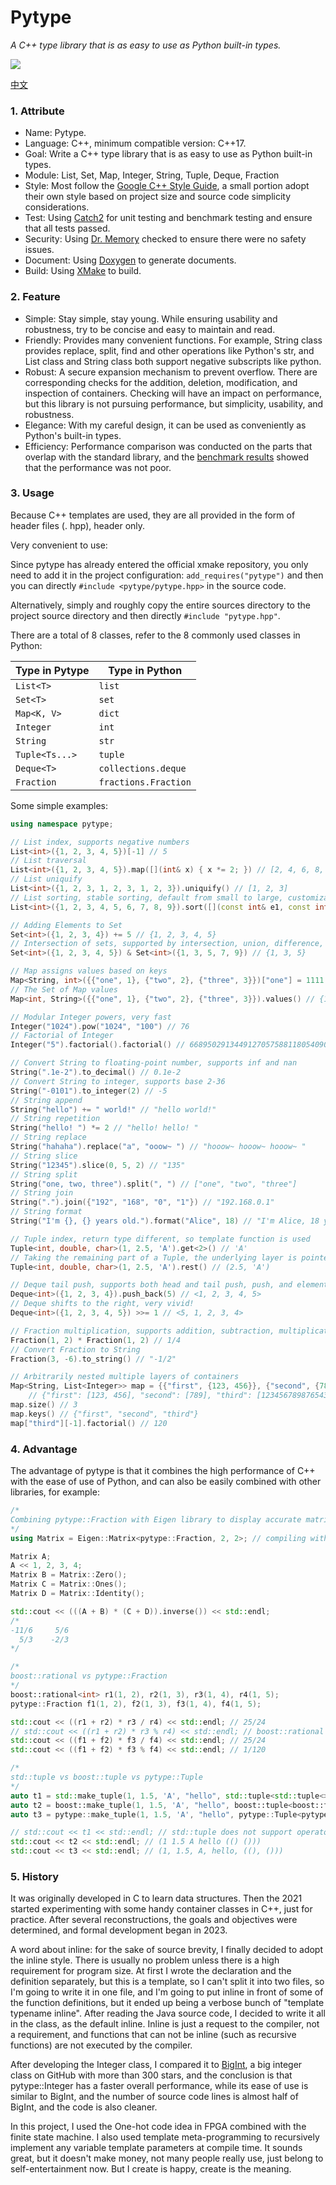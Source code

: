 # Pytype

_A C++ type library that is as easy to use as Python built-in types._

![](https://img.shields.io/badge/version-1.0-blue.svg)

[中文](./readme_zh.md)

### 1. Attribute

- Name: Pytype.
- Language: C++, minimum compatible version: C++17.
- Goal: Write a C++ type library that is as easy to use as Python built-in types.
- Module: List, Set, Map, Integer, String, Tuple, Deque, Fraction
- Style: Most follow the [Google C++ Style Guide](https://google.github.io/styleguide/cppguide.html), a small portion adopt their own style based on project size and source code simplicity considerations.
- Test: Using [Catch2](https://github.com/catchorg/Catch2) for unit testing and benchmark testing and ensure that all tests passed.
- Security: Using [Dr. Memory](https://drmemory.org/) checked to ensure there were no safety issues.
- Document: Using [Doxygen](https://www.doxygen.nl/) to generate documents.
- Build: Using [XMake](https://xmake.io/) to build.

### 2. Feature

- Simple: Stay simple, stay young. While ensuring usability and robustness, try to be concise and easy to maintain and read.
- Friendly: Provides many convenient functions. For example, String class provides replace, split, find and other operations like Python's str, and List class and String class both support negative subscripts like python.
- Robust: A secure expansion mechanism to prevent overflow. There are corresponding checks for the addition, deletion, modification, and inspection of containers. Checking will have an impact on performance, but this library is not pursuing performance, but simplicity, usability, and robustness.
- Elegance: With my careful design, it can be used as conveniently as Python's built-in types.
- Efficiency: Performance comparison was conducted on the parts that overlap with the standard library, and the [benchmark results](./tests/benchmark.cpp) showed that the performance was not poor.

### 3. Usage

Because C++ templates are used, they are all provided in the form of header files (. hpp), header only.

Very convenient to use:

Since pytype has already entered the official xmake repository, you only need to add it in the project configuration: `add_requires("pytype")` and then you can directly `#include <pytype/pytype.hpp>` in the source code.

Alternatively, simply and roughly copy the entire sources directory to the project source directory and then directly `#include "pytype.hpp"`.

There are a total of 8 classes, refer to the 8 commonly used classes in Python:

| Type in Pytype | Type in Python       |
| -------------- | -------------------- |
| `List<T>`      | `list`               |
| `Set<T>`       | `set`                |
| `Map<K, V>`    | `dict`               |
| `Integer`      | `int`                |
| `String`       | `str`                |
| `Tuple<Ts...>` | `tuple`              |
| `Deque<T>`     | `collections.deque`  |
| `Fraction`     | `fractions.Fraction` |

Some simple examples:

```cpp
using namespace pytype;

// List index, supports negative numbers
List<int>({1, 2, 3, 4, 5})[-1] // 5
// List traversal
List<int>({1, 2, 3, 4, 5}).map([](int& x) { x *= 2; }) // [2, 4, 6, 8, 10]
// List uniquify
List<int>({1, 2, 3, 1, 2, 3, 1, 2, 3}).uniquify() // [1, 2, 3]
// List sorting, stable sorting, default from small to large, customizable comparator
List<int>({1, 2, 3, 4, 5, 6, 7, 8, 9}).sort([](const int& e1, const int& e2) { return e1 > e2; }) // [9, 8, 7, 6, 5, 4, 3, 2, 1]

// Adding Elements to Set
Set<int>({1, 2, 3, 4}) += 5 // {1, 2, 3, 4, 5}
// Intersection of sets, supported by intersection, union, difference, and symmetric difference (XOR)
Set<int>({1, 2, 3, 4, 5}) & Set<int>({1, 3, 5, 7, 9}) // {1, 3, 5}

// Map assigns values based on keys
Map<String, int>({{"one", 1}, {"two", 2}, {"three", 3}})["one"] = 1111 // {"one": 1111, "two": 2, "three": 3}
// The Set of Map values
Map<int, String>({{"one", 1}, {"two", 2}, {"three", 3}}).values() // {1, 2, 3}

// Modular Integer powers, very fast
Integer("1024").pow("1024", "100") // 76
// Factorial of Integer
Integer("5").factorial().factorial() // 668950291344912705758811805409037258675274633313802981029567135230163355...

// Convert String to floating-point number, supports inf and nan
String(".1e-2").to_decimal() // 0.1e-2
// Convert String to integer, supports base 2-36
String("-0101").to_integer(2) // -5
// String append
String("hello") += " world!" // "hello world!"
// String repetition
String("hello! ") *= 2 // "hello! hello! "
// String replace
String("hahaha").replace("a", "ooow~ ") // "hooow~ hooow~ hooow~ "
// String slice
String("12345").slice(0, 5, 2) // "135"
// String split
String("one, two, three").split(", ") // ["one", "two", "three"]
// String join
String(".").join({"192", "168", "0", "1"}) // "192.168.0.1"
// String format
String("I'm {}, {} years old.").format("Alice", 18) // "I'm Alice, 18 years old."

// Tuple index, return type different, so template function is used
Tuple<int, double, char>(1, 2.5, 'A').get<2>() // 'A'
// Taking the remaining part of a Tuple, the underlying layer is pointer conversion, which is very fast
Tuple<int, double, char>(1, 2.5, 'A').rest() // (2.5, 'A')

// Deque tail push, supports both head and tail push, push, and element reference
Deque<int>({1, 2, 3, 4}).push_back(5) // <1, 2, 3, 4, 5>
// Deque shifts to the right, very vivid!
Deque<int>({1, 2, 3, 4, 5}) >>= 1 // <5, 1, 2, 3, 4>

// Fraction multiplication, supports addition, subtraction, multiplication, division and modulo
Fraction(1, 2) * Fraction(1, 2) // 1/4
// Convert Fraction to String
Fraction(3, -6).to_string() // "-1/2"

// Arbitrarily nested multiple layers of containers
Map<String, List<Integer>> map = {{"first", {123, 456}}, {"second", {789}}, {"second", {0}}, {"third", {"12345678987654321", 5}}}
    // {"first": [123, 456], "second": [789], "third": [12345678987654321, 5]}
map.size() // 3
map.keys() // {"first", "second", "third"}
map["third"][-1].factorial() // 120
```

### 4. Advantage

The advantage of pytype is that it combines the high performance of C++ with the ease of use of Python, and can also be easily combined with other libraries, for example:

```cpp
/*
Combining pytype::Fraction with Eigen library to display accurate matrix operation results.
*/
using Matrix = Eigen::Matrix<pytype::Fraction, 2, 2>; // compiling with boost::rational will fail

Matrix A;
A << 1, 2, 3, 4;
Matrix B = Matrix::Zero();
Matrix C = Matrix::Ones();
Matrix D = Matrix::Identity();

std::cout << (((A + B) * (C + D)).inverse()) << std::endl;
/*
-11/6     5/6
  5/3    -2/3
*/

/*
boost::rational vs pytype::Fraction
*/
boost::rational<int> r1(1, 2), r2(1, 3), r3(1, 4), r4(1, 5);
pytype::Fraction f1(1, 2), f2(1, 3), f3(1, 4), f4(1, 5);

std::cout << ((r1 + r2) * r3 / r4) << std::endl; // 25/24
// std::cout << ((r1 + r2) * r3 % r4) << std::endl; // boost::rational does not support operator%
std::cout << ((f1 + f2) * f3 / f4) << std::endl; // 25/24
std::cout << ((f1 + f2) * f3 % f4) << std::endl; // 1/120

/*
std::tuple vs boost::tuple vs pytype::Tuple
*/
auto t1 = std::make_tuple(1, 1.5, 'A', "hello", std::tuple<std::tuple<>, std::tuple<>>({}, {}));
auto t2 = boost::make_tuple(1, 1.5, 'A', "hello", boost::tuple<boost::tuple<>, boost::tuple<>>({}, {}));
auto t3 = pytype::make_tuple(1, 1.5, 'A', "hello", pytype::Tuple<pytype::Tuple<>, pytype::Tuple<>>({}, {}));

// std::cout << t1 << std::endl; // std::tuple does not support operator<<
std::cout << t2 << std::endl; // (1 1.5 A hello (() ()))
std::cout << t3 << std::endl; // (1, 1.5, A, hello, ((), ()))
```

### 5. History

It was originally developed in C to learn data structures. Then the 2021 started experimenting with some handy container classes in C++, just for practice. After several reconstructions, the goals and objectives were determined, and formal development began in 2023.

A word about inline: for the sake of source brevity, I finally decided to adopt the inline style. There is usually no problem unless there is a high requirement for program size. At first I wrote the declaration and the definition separately, but this is a template, so I can't split it into two files, so I'm going to write it in one file, and I'm going to put inline in front of some of the function definitions, but it ended up being a verbose bunch of "template typename inline". After reading the Java source code, I decided to write it all in the class, as the default inline. Inline is just a request to the compiler, not a requirement, and functions that can not be inline (such as recursive functions) are not executed by the compiler.

After developing the Integer class, I compared it to [BigInt](https://github.com/faheel/BigInt), a big integer class on GitHub with more than 300 stars, and the conclusion is that pytype::Integer has a faster overall performance, while its ease of use is similar to BigInt, and the number of source code lines is almost half of BigInt, and the code is also cleaner.

In this project, I used the One-hot code idea in FPGA combined with the finite state machine. I also used template meta-programming to recursively implement any variable template parameters at compile time. It sounds great, but it doesn't make money, not many people really use, just belong to self-entertainment now. But I create is happy, create is the meaning.
